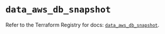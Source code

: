 # `data_aws_db_snapshot`

Refer to the Terraform Registry for docs: [`data_aws_db_snapshot`](https://registry.terraform.io/providers/hashicorp/aws/6.6.0/docs/data-sources/db_snapshot).
